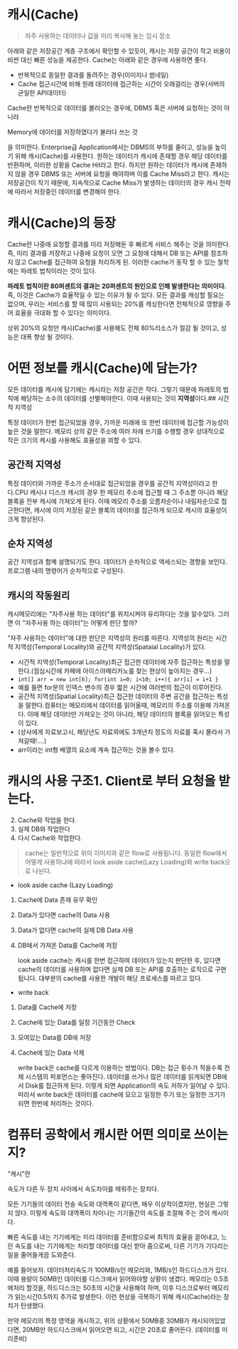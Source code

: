 # 캐시(Cache)

> 자주 사용하는 데이터나 값을 미리 복사해 놓는 임시 장소
> 

아래와 같은 저장공간 계층 구조에서 확인할 수 있듯이, 캐시는 저장 공간이 작고 비용이 비싼 대신 빠른 성능을 제공한다.
Cache는 아래와 같은 경우에 사용하면 좋다.

- 반복적으로 동일한 결과를 돌려주는 경우(이미지나 썸네일)
- Cache 접근시간에 비해 원래 데이터에 접근하는 시간이 오래걸리는 경우(서버의 균일한 API데이터)

Cache란 반복적으로 데이터를 불러오는 경우에, DBMS 혹은 서버에 요청하는 것이 아니라

Memory에 데이터를 저장하였다가 불러다 쓰는 것

을 의미한다. Enterprise급 Application에서는 DBMS의 부하를 줄이고, 성능을 높이기 위해 캐시(Cache)를 사용한다. 원하는 데이터가 캐시에 존재할 경우 해당 데이터를 반환하며, 이러한 상황을 Cache Hit라고 한다. 하지만 원하는 데이터가 캐시에 존재하지 않을 경우 DBMS 또는 서버에 요청을 해야하며 이를 Cache Miss라고 한다. 캐시는 저장공간이 작기 때문에, 지속적으로 Cache Miss가 발생하는 데이터의 경우 캐시 전략에 따라서 저장중인 데이터를 변경해야 한다.
# 캐시(Cache)의 등장

Cache란 나중에 요청할 결과를 미리 저장해둔 후 빠르게 서비스 해주는 것을 의미한다. 즉, 미리 결과를 저장하고 나중에 요청이 오면 그 요청에 대해서 DB 또는 API를 참조하지 않고 Cache를 접근하여 요청을 처리하게 된. 이러한 cache가 동작 할 수 있는 철학에는 파레토 법칙이라는 것이 있다.

**파레토 법칙이란 80퍼센트의 결과는 20퍼센트의 원인으로 인해 발생한다는 의미이다.**
즉, 이것은 Cache가 효율적일 수 있는 이유가 될 수 있다. 모든 결과를 캐싱할 필요는 없으며, 우리는 서비스를 할 때 많이 사용되는 20%를 캐싱한다면 전체적으로 영향을 주어 효율을 극대화 할 수 있다는 의미이다.

상위 20%의 요청만 캐시(Cache)를 사용해도 전체 80%리소스가 절감 될 것이고, 성능은 대폭 향상 될 것이다.

# 어떤 정보를 캐시(Cache)에 담는가?

모든 데이터를 캐시에 담기에는 캐시라는 저장 공간은 작다. 그렇기 때문에 파레토의 법칙에 해당하는 소수의 데이터를 선별해야한다. 이때 사용되는 것이 **지역성**이다.## 시간적 지역성

특정 데이터가 한번 접근되었을 경우, 가까운 미래에 또 한번 데이터에 접근할 가능성이 높은 것을 말한다. 메모리 상의 같은 주소에 여러 차례 쓰기를 수행할 경우 상대적으로 작은 크기의 캐시를 사용해도 효율성을 꾀할 수 있다.

## 공간적 지역성

특정 데이터와 가까운 주소가 순서대로 접근되었을 경우를 공간적 지역성이라고 한다.CPU 캐시나 디스크 캐시의 경우 한 메모리 주소에 접근할 때 그 주소뿐 아니라 해당 블록을 전부 캐시에 가져오게 된다. 이때 메모리 주소를 오름차순이나 내림차순으로 접근한다면, 캐시에 이미 저장된 같은 블록의 데이터를 접근하게 되므로 캐시의 효율성이 크게 향상된다.

## 순차 지역성

공간 지역성과 함꼐 설명되기도 한다. 데이터가 순차적으로 엑세스되는 경향을 보인다. 프로그램 내의 명령어가 순차적으로 구성된다.

## **캐시의 작동원리**

캐시메모리에는 "자주사용 하는 데이터"를 위치시켜야 유리하다는 것을 알수있다. 그러면 이 "자주사용 하는 데이터"는 어떻게 판단 할까?

"자주 사용하는 데이터"에 대한 판단은 지역성의 원리를 따른다. 지역성의 원리는 시간적 지역성(Temporal Locality)와 공간적 지역성(Spataial Locality)가 있다.

- 시간적 지역성(Temporal Locality)최근 접근한 데이터에 자주 접근하는 특성을 말한다.(점심시간에 카페에 아이스아메리카노를 찾는 현상이 높아지는 경우...)
- `int[] arr = new int[6]; for(int i=0; i<10; i++){ arr[i] = i+1 }`
- 예를 들면 for문의 인덱스 변수의 경우 짧은 시간에 여러번의 접근이 이루어진다.
- 공간적 지역성(Spatial Locality)최근 접근한 데이터의 주변 공간을 접근하는 특성을 말한다.컴퓨터는 메모리에서 데이터를 읽어올때, 메모리의 주소를 이용해 가져온다. 이때 해당 데이터만 가져오는 것이 아니라, 해당 데이터의 블록을 읽어오는 특성이 있다.
- (상사에게 자료보고시, 해당년도 자료외에도 3개년치 정도의 자료를 혹시 몰라서 가져갈때!....)
- arr이라는 int형 배열의 요소에 계속 접근하는 것을 볼수 있다.

# 캐시의 사용 구조1. Client로 부터 요청을 받는다.
2. Cache와 작업을 한다.
3. 실제 DB와 작업한다
4. 다시 Cache와 작업한다.

> cache는 일반적으로 위의 이미지와 같은 flow로 사용됩니다. 동일한 flow에서 어떻게 사용하냐에 따라서 look aside cache(Lazy Loading)와 write back으로 나뉜다.
> 
- look aside cache (Lazy Loading)
1. Cache에 Data 존재 유무 확인
2. Data가 있다면 cache의 Data 사용
3. Data가 없다면 cache의 실제 DB Data 사용
4. DB에서 가져온 Data를 Cache에 저장
    
    look aside cache는 캐시를 한번 접근하여 데이터가 있는지 판단한 후, 있다면 cache의 데이터를 사용하며 없다면 실제 DB 또는 API를 호출하는 로직으로 구현됩니다. 대부분의 cache를 사용한 개발이 해당 프로세스를 따르고 있다.
    
- write back
1. Data를 Cache에 저장
2. Cache에 있는 Data를 일정 기간동안 Check
3. 모여있는 Data를 DB에 저장
4. Cache에 있는 Data 삭제
    
    write back은 cache를 다르게 이용하는 방법이다. DB는 접근 횟수가 적을수록 전체 시스템의 퍼포먼스는 좋아진다. 데이터를 쓰거나 많은 데이터를 읽게되면 DB에서 Disk를 접근하게 된다. 이렇게 되면 Application의 속도 저하가 일어날 수 있다. 따라서 write back은 데이터를 cache에 모으고 일정한 주기 또는 일정한 크기가 되면 한번에 처리하는 것이다.
    

# 컴퓨터 공학에서 캐시란 어떤 의미로 쓰이는지?

"캐시"란

속도가 다른 두 장치 사이에서 속도차이를 메워주는 장치다.

모든 기기들의 데이터 전송 속도와 대역폭이 같다면, 매우 이상적이겠지만, 현실은 그렇지 않다. 이렇게 속도와 대역폭이 차이나는 기기들간의 속도를 조절해 주는 것이 캐시이다.

빠른 속도를 내는 기기에게는 미리 데이터를 준비함으로써 최적의 효율을 끌어내고, 느린 속도를 내는 기기에게는 처리할 데이터를 대신 받아 줌으로써, 다른 기기가 기다리는 일을 줄어들게끔 도와준다.

예를 들어보자. 데이터처리속도가 100MB/s인 메모리와, 1MB/s인 하드디스크가 있다. 이때 용량이 50MB인 데이터를 디스크에서 읽어와야할 상황이 생겼다. 메모리는 0.5초에처리 할것을, 하드디스크는 50초의 시간을 사용해야 하며, 이후 디스크로부터 메모리가 읽는시간0.5까지 추가로 발생한다. 이런 현상을 극복하기 위해 캐시(Cache)라는 장치가 탄생했다.

만약 메모리의 특정 영역을 캐시하고, 위의 상황에서 50MB중 30MB가 캐시되어있었다면, 20MB만 하드디스크에서 읽어오면 되고, 시간은 20초로 줄어든다. (데이터를 미리준비)
